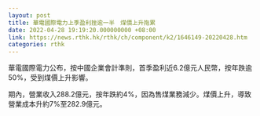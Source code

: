 ```yaml
---
layout: post
title: 華電國際電力上季盈利挫逾一半　煤價上升拖累
date: 2022-04-28 19:19:20.000000000 +08:00
link: https://news.rthk.hk/rthk/ch/component/k2/1646149-20220428.htm
categories: rthk
---
```


華電國際電力公布，按中國企業會計準則，首季盈利近6.2億元人民幣，按年跌逾50%，受到煤價上升影響。

期內，營業收入288.2億元，按年跌約4%，因為售煤業務減少。煤價上升，導致營業成本升約7%至282.9億元。
